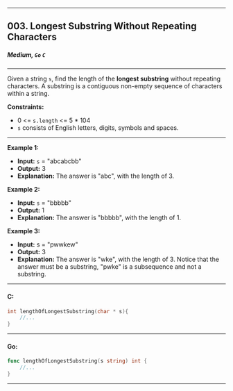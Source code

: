 ___
## 003. Longest Substring Without Repeating Characters
##### Medium, **`Go` `C`**

___
Given a string `s`, find the length of the **longest substring** without repeating characters. A substring is a contiguous non-empty sequence of characters within a string.

**Constraints:**

* 0 <= `s.length` <= 5 * 104
* `s` consists of English letters, digits, symbols and spaces.


___
**Example 1:**
* **Input:** `s` = "abcabcbb"
* **Output:** 3
* **Explanation:** The answer is "abc", with the length of 3.


**Example 2:**
* **Input:** `s` = "bbbbb"
* **Output:** 1
* **Explanation:** The answer is "bbbbb", with the length of 1.

**Example 3:**
* **Input:** s = "pwwkew"
* **Output:** 3
* **Explanation:** The answer is "wke", with the length of 3. Notice that the answer must be a substring, "pwke" is a subsequence and not a substring.

---

#### C:
```C
int lengthOfLongestSubstring(char * s){
    //...
}
```
---
#### Go:
```Go
func lengthOfLongestSubstring(s string) int {
    //...
}
```
---
